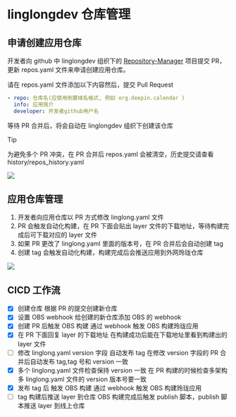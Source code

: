 # linglongdev 仓库管理

## 申请创建应用仓库

开发者向 github 中 linglongdev 组织下的 [Repository-Manager](https://github.com/linglongdev/Repository-Manager) 项目提交 PR，更新 repos.yaml 文件来申请创建应用仓库。

请在 repos.yaml 文件添加以下内容然后，提交 Pull Request

```yaml
- repo: 仓库名(应使用倒置域名格式, 例如 org.deepin.calendar )
  info: 应用简介
  developer: 开发者github用户名
```

等待 PR 合并后，将会自动在 linglongdev 组织下创建该仓库

> [!TIP]
> 为避免多个 PR 冲突，在 PR 合并后 repos.yaml 会被清空，历史提交请查看 history/repos_history.yaml

<!--
@startuml
开发者 -> RepositoryManager: 提交PR(创建仓库)
管理员 -> RepositoryManager: 审查PR
管理员 -> RepositoryManager: 合并PR
RepositoryManager -> CICD: 触发仓库创建
CICD -> AppRepository: 创建仓库
CICD -> AppRepository: 设置OBS的webhook
@enduml
 -->

![](create.svg)

## 应用仓库管理

1. 开发者向应用仓库以 PR 方式修改 linglong.yaml 文件
2. PR 会触发自动化构建，在 PR 下面会贴出 layer 文件的下载地址，等待构建完成后可下载对应的 layer 文件
3. 如果 PR 更改了 linglong.yaml 里面的版本号，在 PR 合并后会自动创建 tag
4. 创建 tag 会触发自动化构建，构建完成后会推送应用到外网玲珑仓库

![](push.svg)

<!-- ```plantuml
@startuml
actor 开发者
开发者 -> AppRepository: 提交PR
AppRepository -> OBS: 触发测试构建
alt 目前没有构建完成的事件，只能提前拼下载地址
AppRepository -> CICD: 触发PR事件
CICD -> AppRepository: 回复layer下载地址
end
actor 管理员
管理员 -> AppRepository: 审查PR
管理员 -> OBS: 下载构建结果进行测试
管理员 -> AppRepository: 合并PR

alt 如果修改了linglong.yaml的version
CICD -> AppRepository: 创建tag
AppRepository -> OBS: 触发tag构建
OBS -> Testing仓库: 推送应用
end
@enduml
``` -->

## CICD 工作流

- [x] 创建仓库
      根据 PR 的提交创建新仓库
- [x] 设置 OBS webhook
      给创建的新仓库添加 OBS 的 webhook
- [x] 创建 PR 后触发 OBS 构建
      通过 webhook 触发 OBS 构建玲珑应用
- [x] 在 PR 下面回复 layer 的下载地址
      在构建成功后能在下载地址里看到构建出的 layer 文件
- [ ] 修改 linglong.yaml version 字段 自动发布 tag
      在修改 version 字段的 PR 合并后自动发布 tag,tag 号和 version 一致
- [x] 多个 linglong.yaml 文件检查保持 version 一致
      在 PR 构建的时候检查多架构多 linglong.yaml 文件的 version 版本号要一致
- [x] 发布 tag 后 触发 OBS 构建
      通过 webhook 触发 OBS 构建玲珑应用
- [ ] tag 构建后推送 layer 到仓库
      OBS 构建完成后触发 publish 脚本，publish 脚本推送 layer 到线上仓库
